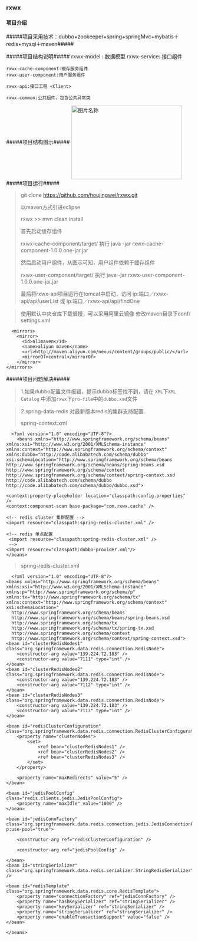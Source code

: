### rxwx ###



#### 项目介绍 ####

#####项目采用技术：dubbo+zookeeper+spring+springMvc+mybatis＋redis+mysql＋maven#####

#####项目结构说明#####
    rxwx-model : 数据模型
    rxwx-service: 接口组件
    
    rxwx-cache-component:缓存服务组件
    rxwx-user-component:用户服务组件
    
    rxwx-api:接口工程 <Client>
    
    rxwx-common:公共组件，包含公共异常类
    
#####项目结构图示#####
<img src="http://www.image.qupaia.com//images/memberSunsing/2016/11/11/07FCE4BD85C348DDD839CB4C35809461.png_700x700.png" width = "300" height = "200" alt="图片名称" align=center />    
#####项目运行#####
> git clone https://github.com/houjingwei/rxwx.git
>
> 以maven方式引进eclipse
>
> rxwx >> mvn clean install
>
> 首先启动缓存组件
>
>rxwx-cache-component/target/ 执行 java -jar rxwx-cache-component-1.0.0.one-jar.jar
>
>
>
> 然后启动用户组件，从图示可知，用户组件依赖于缓存组件
>
> rxwx-user-component/target/ 执行 java -jar rxwx-user-component-1.0.0.one-jar.jar
>
> 最后将rxwx-api项目运行在tomcat中启动，访问
> ip:端口／rxwx-api/api/userList 或 ip:端口／rxwx-api/api/findOne
>

>
>
> 使用默认中央仓库下载很慢，可以采用阿里云镜像
> 修改maven目录下conf/ settings.xml

  <p>
 
      <mirrors>
        <mirror>
          <id>alimaven</id>    
          <name>aliyun maven</name>  
          <url>http://maven.aliyun.com/nexus/content/groups/public/</url>  
          <mirrorOf>central</mirrorOf>          
        </mirror>
    </mirrors>
    
  </p>




#####项目问题解决#####
> 1.如果dubbo配置文件报错，提示dubbo标签找不到，请在
> `XML`下`XML Catalog` 中添加`rxwx`下`pro-file`中的`dubbo.xsd`文件


> 2.spring-data-redis 对最新版本redis的集群支持配置
>
> spring-context.xml
    <p >
    
      <?xml version="1.0" encoding="UTF-8"?>
        <beans xmlns="http://www.springframework.org/schema/beans"
    xmlns:xsi="http://www.w3.org/2001/XMLSchema-instance" xmlns:context="http://www.springframework.org/schema/context"
    xmlns:dubbo="http://code.alibabatech.com/schema/dubbo"
    xsi:schemaLocation="http://www.springframework.org/schema/beans
    http://www.springframework.org/schema/beans/spring-beans.xsd
    http://www.springframework.org/schema/context
    http://www.springframework.org/schema/context/spring-context.xsd
    http://code.alibabatech.com/schema/dubbo          
    http://code.alibabatech.com/schema/dubbo/dubbo.xsd">

    <context:property-placeholder location="classpath:config.properties" />
    <context:component-scan base-package="com.rxwx.cache" />

    <!-- redis cluster 集群配置 -->
    <import resource="classpath:spring-redis-cluster.xml" />
    
    <!-- redis 单点配置
     <import resource="classpath:spring-redis-cluster.xml" />
     -->
    <import resource="classpath:dubbo-provider.xml"/>
    </beans>

  </p>
 
  <p>
 
  > spring-redis-cluster.xml
 
      <?xml version="1.0" encoding="UTF-8"?>
    <beans xmlns="http://www.springframework.org/schema/beans" xmlns:xsi="http://www.w3.org/2001/XMLSchema-instance" xmlns:p="http://www.springframework.org/schema/p" xmlns:tx="http://www.springframework.org/schema/tx"
    xmlns:context="http://www.springframework.org/schema/context"
    xsi:schemaLocation="
      http://www.springframework.org/schema/beans
      http://www.springframework.org/schema/beans/spring-beans.xsd
      http://www.springframework.org/schema/tx
      http://www.springframework.org/schema/tx/spring-tx.xsd
      http://www.springframework.org/schema/context
      http://www.springframework.org/schema/context/spring-context.xsd">
    <bean id="clusterRedisNodes1" class="org.springframework.data.redis.connection.RedisNode">
        <constructor-arg value="139.224.72.183" />
        <constructor-arg value="7111" type="int" />
    </bean>
    <bean id="clusterRedisNodes2" class="org.springframework.data.redis.connection.RedisNode">
        <constructor-arg value="139.224.72.183" />
        <constructor-arg value="7112" type="int" />
    </bean>
    <bean id="clusterRedisNodes3" class="org.springframework.data.redis.connection.RedisNode">
        <constructor-arg value="139.224.72.183" />
        <constructor-arg value="7113" type="int" />
    </bean>

    <bean id="redisClusterConfiguration" class="org.springframework.data.redis.connection.RedisClusterConfiguration">
        <property name="clusterNodes">
            <set>
                <ref bean="clusterRedisNodes1" />
                <ref bean="clusterRedisNodes2" />
                <ref bean="clusterRedisNodes3" />
            </set>
        </property>

        <property name="maxRedirects" value="5" />
    </bean>

    <bean id="jedisPoolConfig" class="redis.clients.jedis.JedisPoolConfig">
        <property name="maxIdle" value="1000" />
    </bean>

    <bean id="jedisConnFactory" class="org.springframework.data.redis.connection.jedis.JedisConnectionFactory" p:use-pool="true">

        <constructor-arg ref="redisClusterConfiguration" />

        <constructor-arg ref="jedisPoolConfig" />

    </bean>
    <bean id="stringSerializer" class="org.springframework.data.redis.serializer.StringRedisSerializer" />

    <bean id="redisTemplate" class="org.springframework.data.redis.core.RedisTemplate">
        <property name="connectionFactory" ref="jedisConnFactory" />
        <property name="hashKeySerializer" ref="stringSerializer" />
        <property name="keySerializer" ref="stringSerializer" />
        <property name="stringSerializer" ref="stringSerializer" />
        <property name="enableTransactionSupport" value="false" />
    </bean>

    </beans>

 
 
  </p>

